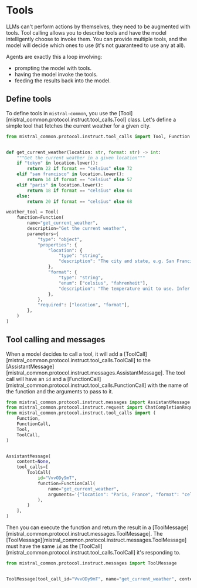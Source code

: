 # Tools

LLMs can't perform actions by themselves, they need to be augmented with tools. Tool calling allows you to describe tools and have the model intelligently choose to invoke them. You can provide multiple tools, and the model will decide which ones to use (it's not guaranteed to use any at all).

Agents are exactly this a loop involving:

- prompting the model with tools.
- having the model invoke the tools.
- feeding the results back into the model.

## Define tools

To define tools in `mistral-common`, you use the [Tool][mistral_common.protocol.instruct.tool_calls.Tool] class. Let's define a simple tool that fetches the current weather for a given city.

```python
from mistral_common.protocol.instruct.tool_calls import Tool, Function


def get_current_weather(location: str, format: str) -> int:
    """Get the current weather in a given location"""
    if "tokyo" in location.lower():
        return 22 if format == "celsius" else 72
    elif "san francisco" in location.lower():
        return 14 if format == "celsius" else 57
    elif "paris" in location.lower():
        return 18 if format == "celsius" else 64
    else:
        return 20 if format == "celsius" else 68

weather_tool = Tool(
    function=Function(
        name="get_current_weather",
        description="Get the current weather",
        parameters={
            "type": "object",
            "properties": {
                "location": {
                    "type": "string",
                    "description": "The city and state, e.g. San Francisco, CA",
                },
                "format": {
                    "type": "string",
                    "enum": ["celsius", "fahrenheit"],
                    "description": "The temperature unit to use. Infer this from the user's location.",
                },
            },
            "required": ["location", "format"],
        },
    )
)
```

## Tool calling and messages

When a model decides to call a tool, it will add a [ToolCall][mistral_common.protocol.instruct.tool_calls.ToolCall] to the [AssistantMessage][mistral_common.protocol.instruct.messages.AssistantMessage]. The tool call will have an `id` and a [FunctionCall][mistral_common.protocol.instruct.tool_calls.FunctionCall] with the name of the function and the arguments to pass to it.

```python
from mistral_common.protocol.instruct.messages import AssistantMessage
from mistral_common.protocol.instruct.request import ChatCompletionRequest
from mistral_common.protocol.instruct.tool_calls import (
    Function,
    FunctionCall,
    Tool,
    ToolCall,
)


AssistantMessage(
    content=None,
    tool_calls=[
        ToolCall(
            id="VvvODy9mT",
            function=FunctionCall(
                name="get_current_weather",
                arguments='{"location": "Paris, France", "format": "celsius"}',
            ),
        )
    ],
)
```

Then you can execute the function and return the result in a [ToolMessage][mistral_common.protocol.instruct.messages.ToolMessage]. The [ToolMessage][mistral_common.protocol.instruct.messages.ToolMessage] must have the same `id` as the [ToolCall][mistral_common.protocol.instruct.tool_calls.ToolCall] it's responding to.

```python
from mistral_common.protocol.instruct.messages import ToolMessage


ToolMessage(tool_call_id="VvvODy9mT", name="get_current_weather", content="22")
```

